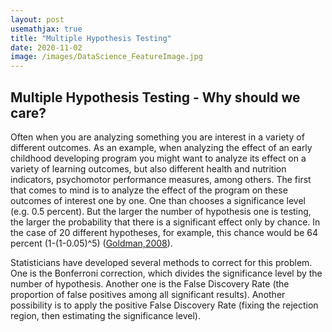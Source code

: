 ```yaml
---
layout: post
usemathjax: true 
title: "Multiple Hypothesis Testing"
date: 2020-11-02
image: /images/DataScience_FeatureImage.jpg
---
```


## Multiple Hypothesis Testing - Why should we care? 

Often when you are analyzing something you are interest in a variety of different outcomes. As an example, when analyzing the effect of an early childhood developing program you might want to analyze its effect on a variety of learning outcomes, but also different health and nutrition indicators, psychomotor performance measures, among others. The first that comes to mind is to analyze the effect of the program on these outcomes of interest one by one. One than chooses a significance level (e.g. 0.5 percent). But the larger the number of hypothesis one is testing, the larger the probability that there is a significant effect only by chance. In the case of 20 different hypotheses, for example, this chance would be 64 percent (1-(1-0.05)^5) ([Goldman,2008](https://www.stat.berkeley.edu/~mgoldman/Section0402.pdf)). 

Statisticians have developed several methods to correct for this problem. One is the Bonferroni correction, which divides the significance level by the number of hypothesis. Another one is the False Discovery Rate (the proportion of false positives among all significant results). Another possibility is to apply the positive False Discovery Rate (fixing  the  rejection  region,  then  estimating the significance level). 


